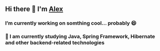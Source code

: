 ## Hi there 👋 I'm [Alex](https://t.me/alexpolugrudov) 
### I’m currently working on somthing cool... probably 😄
### 🌱 I am currently studying Java, Spring Framework, Hibernate and other backend-related technologies
